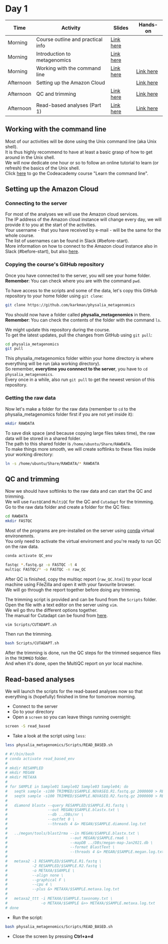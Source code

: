 # Day 1

| Time      | Activity                          | Slides                                                | Hands-on                                    |
|-----------|-----------------------------------|-------------------------------------------------------|---------------------------------------------|
| Morning   | Course outline and practical info | [Link here](course-outline.pdf)                       |                                             |
| Morning   | Introduction to metagenomics      | [Link here](introduction-to-metagenomics.pdf)         |                                             |
| Morning   | Working with the command line     | [Link here](working-with-the-command-line.pdf)        | [Link here](#working-with-the-command-line) |
| Afternoon | Setting up the Amazon Cloud       |                                                       | [Link here](#setting-up-the-amazon-cloud)   |
| Afternoon | QC and trimming                   | [Link here](QC-and-trimming.pdf)                      | [Link here](#qc-and-trimming)               |
| Afternoon | Read-based analyses (Part 1)      | [Link here](read-based-analyses-1.pdf)                | [Link here](#read-based-analyses)           |

## Working with the command line

Most of our activities will be done using the Unix command line (aka Unix shell).  
It is thus highly recommend to have at least a basic grasp of how to get around in the Unix shell.  
We will now dedicate one hour or so to follow an online tutorial to learn (or refresh) the basics of the Unix shell.  
Click [here](https://www.codecademy.com/learn/learn-the-command-line) to go the Codeacademy course "Learn the command line".

## Setting up the Amazon Cloud

### Connecting to the server

For most of the analyses we will use the Amazon cloud services.  
The IP address of the Amazon cloud instance will change every day, we will provide it to you at the start of the activities.   
Your username - that you have received by e-mail - will be the same for the whole course.  
The list of usernames can be found in Slack (#before-start).  
More information on how to connect to the Amazon cloud instance also in Slack (#before-start), but also [here](connecting-to-the-amazon-EC2-service.pdf).

### Copying the course's GitHub repository
Once you have connected to the server, you will see your home folder.  
**Remember**: You can check where you are with the command `pwd`\.  

To have access to the scripts and some of the data, let's copy this GitHub repository to your home folder using `git clone`:

```bash
git clone https://github.com/karkman/physalia_metagenomics
```

You should now have a folder called **physalia_metagenomics** in there.  
**Remember**: You can check the contents of the folder with the command `ls`\.  

We might update this repository during the course.  
To get the latest updates, pull the changes from GitHub using `git pull`:

```bash
cd physalia_metagenomics
git pull
```

This physalia_metagenomics folder within your home directory is where everything will be run (aka working directory).  
So remember, **everytime you connnect to the server**, you have to `cd physalia_metagenomics`\.  
Every once in a while, also run `git pull` to get the newest version of this repository.


### Getting the raw data
Now let's make a folder for the raw data (remember to `cd` to the physalia_metagenomics folder first if you are not yet inside it):

```bash
mkdir RAWDATA
```

To save disk space (and because copying large files takes time), the raw data will be stored in a shared folder.  
The path to this shared folder is `/home/ubuntu/Share/RAWDATA`\.  
To make things more smooth, we will create softlinks to these files inside your working directory:

```bash
ln -s /home/ubuntu/Share/RAWDATA/* RAWDATA
```

## QC and trimming

Now we should have softlinks to the raw data and can start the QC and trimming.   
We will use `FastQC`and `MultiQC` for the QC and `Cutadapt` for the trimming.  
Go to the raw data folder and create a folder for the QC files:   

```bash
cd RAWDATA
mkdir FASTQC
```

Most of the programs are pre-installed on the server using [conda](https://docs.conda.io/projects/conda/en/latest/index.html) virtual environemnts.  
You only need to activate the virtual enviroment and you're ready to run QC on the raw data.

```bash
conda activate QC_env

fastqc *.fastq.gz -o FASTQC -t 4
multiqc FASTQC/* -o FASTQC -n raw_QC
```

After QC is finished, copy the multiqc report (`raw_QC.html`) to your local machine using FileZilla and open it with your favourite browser.  
We will go through the report together before doing any trimming.  

The trimming script is provided and can be found from the `Scripts` folder.  
Open the file with a text editor on the server using `vim`.  
We wil go thru the different options together.  
The manual for Cutadapt can be found from [here](https://cutadapt.readthedocs.io/en/stable/index.html).

```bash
vim Scripts/CUTADAPT.sh
```

Then run the trimming.

```bash
bash Scripts/CUTADAPT.sh
```

After the trimming is done, run the QC steps for the trimmed sequence files in the `TRIMMED` folder.  
And when it's done, open the MultiQC report on yor local machine.


## Read-based analyses

We will launch the scripts for the read-based analyses now so that everything is (hopefully) finished in time for tomorrow morning.  

- Connect to the server
- Go to your directory
- Open a `screen` so you can leave things running overnight:

```bash
screen -S read_based
```

- Take a look at the script using `less`:

```bash
less physalia_metagenomics/Scripts/READ_BASED.sh

# #!/bin/bash
# conda activate read_based_env
#
# mkdir RESAMPLED
# mkdir MEGAN
# mkdir METAXA
#
# for SAMPLE in Sample01 Sample02 Sample03 Sample04; do
#   seqtk sample -s100 TRIMMED/$SAMPLE.NOVASEQ.R1.fastq.gz 2000000 > RESAMPLED/$SAMPLE.R1.fastq
#   seqtk sample -s100 TRIMMED/$SAMPLE.NOVASEQ.R2.fastq.gz 2000000 > RESAMPLED/$SAMPLE.R2.fastq
#
#   diamond blastx --query RESAMPLED/$SAMPLE.R1.fastq \
#                  --out MEGAN/$SAMPLE.blastx.txt \
#                  --db ../DBs/nr \
#                  --outfmt 0 \
#                  --threads 4 &> MEGAN/$SAMPLE.diamond.log.txt
#
#   ../megan/tools/blast2rma --in MEGAN/$SAMPLE.blastx.txt \
#                            --out MEGAN/$SAMPLE.rma6 \
#                            --mapDB ../DBs/megan-map-Jan2021.db \
#                            --format BlastText \
#                            --threads 4 &> MEGAN/$SAMPLE.megan.log.txt
#
#   metaxa2 -1 RESAMPLED/$SAMPLE.R1.fastq \
#           -2 RESAMPLED/$SAMPLE.R2.fastq \
#           -o METAXA/$SAMPLE \
#           --align none \
#           --graphical F \
#           --cpu 4 \
#           --plus &> METAXA/$SAMPLE.metaxa.log.txt
#
#   metaxa2_ttt -i METAXA/$SAMPLE.taxonomy.txt \
#               -o METAXA/$SAMPLE &>> METAXA/$SAMPLE.metaxa.log.txt
# done
```

- Run the script:
```bash
bash physalia_metagenomics/Scripts/READ_BASED.sh
```

- Close the screen by pressing **Ctrl+a+d**
